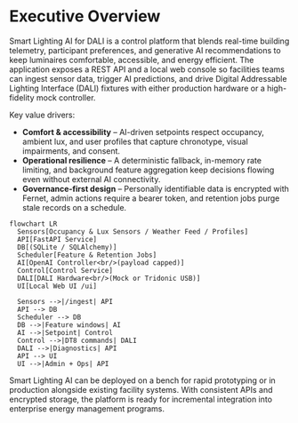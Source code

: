 # Executive Overview

Smart Lighting AI for DALI is a control platform that blends real-time building telemetry, participant preferences, and generative AI recommendations to keep luminaires comfortable, accessible, and energy efficient. The application exposes a REST API and a local web console so facilities teams can ingest sensor data, trigger AI predictions, and drive Digital Addressable Lighting Interface (DALI) fixtures with either production hardware or a high-fidelity mock controller.

Key value drivers:

- **Comfort & accessibility** – AI-driven setpoints respect occupancy, ambient lux, and user profiles that capture chronotype, visual impairments, and consent.
- **Operational resilience** – A deterministic fallback, in-memory rate limiting, and background feature aggregation keep decisions flowing even without external AI connectivity.
- **Governance-first design** – Personally identifiable data is encrypted with Fernet, admin actions require a bearer token, and retention jobs purge stale records on a schedule.

```mermaid
flowchart LR
  Sensors[Occupancy & Lux Sensors / Weather Feed / Profiles]
  API[FastAPI Service]
  DB[(SQLite / SQLAlchemy)]
  Scheduler[Feature & Retention Jobs]
  AI[OpenAI Controller<br/>(payload capped)]
  Control[Control Service]
  DALI[DALI Hardware<br/>(Mock or Tridonic USB)]
  UI[Local Web UI /ui]

  Sensors -->|/ingest| API
  API --> DB
  Scheduler --> DB
  DB -->|Feature windows| AI
  AI -->|Setpoint| Control
  Control -->|DT8 commands| DALI
  DALI -->|Diagnostics| API
  API --> UI
  UI -->|Admin + Ops| API

```

Smart Lighting AI can be deployed on a bench for rapid prototyping or in production alongside existing facility systems. With consistent APIs and encrypted storage, the platform is ready for incremental integration into enterprise energy management programs.
